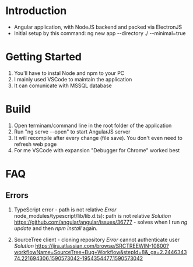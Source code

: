 # Introduction 
- Angular application, with NodeJS backend and packed via ElectronJS
- Initial setup by this command: ng new app --directory ./ --minimal=true

# Getting Started

1) You'll have to instal Node and npm to your PC
2) I mainly used VSCode to maintain the application
3) It can comunicate with MSSQL database

# Build

1) Open terminam/command line in the root folder of the application
2) Run "ng serve --open" to start AngularJS server
3) It will recompile after every change (file save). You don't even need to refresh web page
4) For me VSCode with expansion "Debugger for Chrome" worked best

# FAQ
## Errors
1) TypeScript error - path is not relative
*Error* node_modules/typescript/lib/lib.d.ts): path is not relative
*Solution* https://github.com/angular/angular/issues/36777 - solves when I run _ng update_ and then _npm install_ again.

2) SourceTree client - cloning repository 
*Error* cannot authenticate user 
*Solution* https://jira.atlassian.com/browse/SRCTREEWIN-10800?workflowName=SourceTree+Bug+Workflow&stepId=8&_ga=2.244634374.221694306.1590573042-1954354477.1590573042 